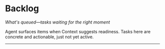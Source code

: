 # Backlog
*What's queued—tasks waiting for the right moment*

Agent surfaces items when Context suggests readiness. Tasks here are concrete and actionable, just not yet active.

---

<!-- Tasks appear here with format:
**[Task Name]** - Added: YYYY-MM-DD
Description/context
Why waiting: [reason]

---
-->
